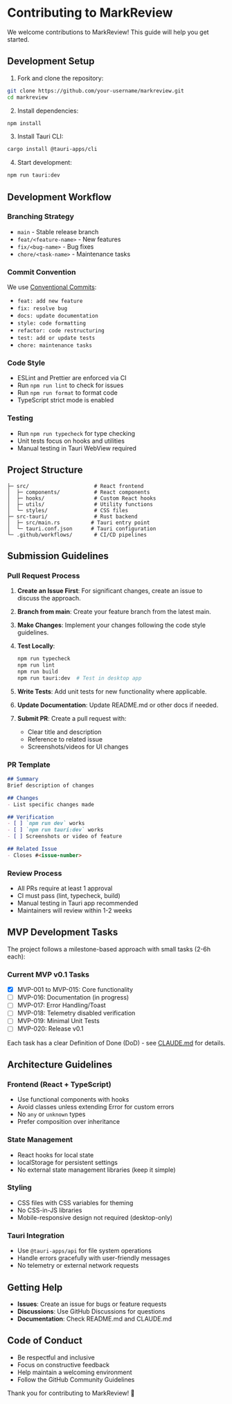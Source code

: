 # Contributing to MarkReview

We welcome contributions to MarkReview! This guide will help you get started.

## Development Setup

1. Fork and clone the repository:
```bash
git clone https://github.com/your-username/markreview.git
cd markreview
```

2. Install dependencies:
```bash
npm install
```

3. Install Tauri CLI:
```bash
cargo install @tauri-apps/cli
```

4. Start development:
```bash
npm run tauri:dev
```

## Development Workflow

### Branching Strategy
- `main` - Stable release branch
- `feat/<feature-name>` - New features
- `fix/<bug-name>` - Bug fixes
- `chore/<task-name>` - Maintenance tasks

### Commit Convention
We use [Conventional Commits](https://www.conventionalcommits.org/):

- `feat: add new feature`
- `fix: resolve bug`
- `docs: update documentation`
- `style: code formatting`
- `refactor: code restructuring`
- `test: add or update tests`
- `chore: maintenance tasks`

### Code Style
- ESLint and Prettier are enforced via CI
- Run `npm run lint` to check for issues
- Run `npm run format` to format code
- TypeScript strict mode is enabled

### Testing
- Run `npm run typecheck` for type checking
- Unit tests focus on hooks and utilities
- Manual testing in Tauri WebView required

## Project Structure

```
├─ src/                     # React frontend
│  ├─ components/           # React components
│  ├─ hooks/                # Custom React hooks
│  ├─ utils/                # Utility functions
│  └─ styles/               # CSS files
├─ src-tauri/               # Rust backend
│  ├─ src/main.rs          # Tauri entry point
│  └─ tauri.conf.json      # Tauri configuration
└─ .github/workflows/       # CI/CD pipelines
```

## Submission Guidelines

### Pull Request Process

1. **Create an Issue First**: For significant changes, create an issue to discuss the approach.

2. **Branch from main**: Create your feature branch from the latest main.

3. **Make Changes**: Implement your changes following the code style guidelines.

4. **Test Locally**:
   ```bash
   npm run typecheck
   npm run lint
   npm run build
   npm run tauri:dev  # Test in desktop app
   ```

5. **Write Tests**: Add unit tests for new functionality where applicable.

6. **Update Documentation**: Update README.md or other docs if needed.

7. **Submit PR**: Create a pull request with:
   - Clear title and description
   - Reference to related issue
   - Screenshots/videos for UI changes

### PR Template
```markdown
## Summary
Brief description of changes

## Changes
- List specific changes made

## Verification
- [ ] `npm run dev` works
- [ ] `npm run tauri:dev` works
- [ ] Screenshots or video of feature

## Related Issue
- Closes #<issue-number>
```

### Review Process
- All PRs require at least 1 approval
- CI must pass (lint, typecheck, build)
- Manual testing in Tauri app recommended
- Maintainers will review within 1-2 weeks

## MVP Development Tasks

The project follows a milestone-based approach with small tasks (2-6h each):

### Current MVP v0.1 Tasks
- [x] MVP-001 to MVP-015: Core functionality
- [ ] MVP-016: Documentation (in progress)
- [ ] MVP-017: Error Handling/Toast
- [ ] MVP-018: Telemetry disabled verification
- [ ] MVP-019: Minimal Unit Tests
- [ ] MVP-020: Release v0.1

Each task has a clear Definition of Done (DoD) - see [CLAUDE.md](.claude/CLAUDE.md) for details.

## Architecture Guidelines

### Frontend (React + TypeScript)
- Use functional components with hooks
- Avoid classes unless extending Error for custom errors
- No `any` or `unknown` types
- Prefer composition over inheritance

### State Management
- React hooks for local state
- localStorage for persistent settings
- No external state management libraries (keep it simple)

### Styling
- CSS files with CSS variables for theming
- No CSS-in-JS libraries
- Mobile-responsive design not required (desktop-only)

### Tauri Integration
- Use `@tauri-apps/api` for file system operations
- Handle errors gracefully with user-friendly messages
- No telemetry or external network requests

## Getting Help

- **Issues**: Create an issue for bugs or feature requests
- **Discussions**: Use GitHub Discussions for questions
- **Documentation**: Check README.md and CLAUDE.md

## Code of Conduct

- Be respectful and inclusive
- Focus on constructive feedback
- Help maintain a welcoming environment
- Follow the GitHub Community Guidelines

Thank you for contributing to MarkReview! 🚀